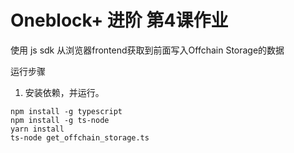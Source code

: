 # Oneblock+ 进阶 第4课作业

使用 js sdk 从浏览器frontend获取到前面写入Offchain Storage的数据

运行步骤

1. 安装依赖，并运行。

```
npm install -g typescript
npm install -g ts-node
yarn install
ts-node get_offchain_storage.ts
```
